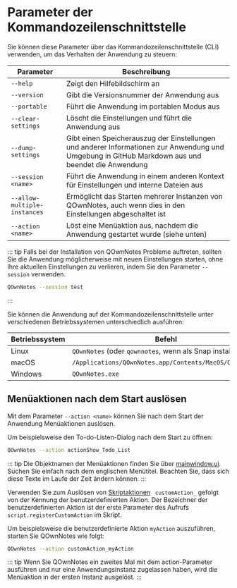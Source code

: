 # Parameter der Kommandozeilenschnittstelle

Sie können diese Parameter über das Kommandozeilenschnittstelle (CLI) verwenden, um das Verhalten der Anwendung zu steuern:

| Parameter                    | Beschreibung                                                                                                                                      |
| ---------------------------- | ------------------------------------------------------------------------------------------------------------------------------------------------- |
| `--help`                     | Zeigt den Hilfebildschirm an                                                                                                                      |
| `--version`                  | Gibt die Versionsnummer der Anwendung aus                                                                                                         |
| `--portable`                 | Führt die Anwendung im portablen Modus aus                                                                                                        |
| `--clear-settings`           | Löscht die Einstellungen und führt die Anwendung aus                                                                                              |
| `--dump-settings`            | Gibt einen Speicherauszug der Einstellungen und anderer Informationen zur Anwendung und Umgebung in GitHub Markdown aus und beendet die Anwendung |
| `--session <name>`     | Führt die Anwendung in einem anderen Kontext für Einstellungen und interne Dateien aus                                                            |
| `--allow-multiple-instances` | Ermöglicht das Starten mehrerer Instanzen von QOwnNotes, auch wenn dies in den Einstellungen abgeschaltet ist                                     |
| `--action <name>`      | Löst eine Menüaktion aus, nachdem die Anwendung gestartet wurde (siehe unten)                                                                     |

::: tip
Falls bei der Installation von QOwnNotes Probleme auftreten, sollten Sie die Anwendung möglicherweise mit neuen Einstellungen starten, ohne Ihre aktuellen Einstellungen zu verlieren, indem Sie den Parameter `--session` verwenden.

```bash
QOwnNotes --session test
```
:::

Sie können die Anwendung auf der Kommandozeilenschnittstelle unter verschiedenen Betriebssystemen unterschiedlich ausführen:

| Betriebssystem | Befehl                                                    |
| -------------- | --------------------------------------------------------- |
| Linux          | `QOwnNotes` (oder `qownnotes`, wenn als Snap installiert) |
| macOS          | `/Applications/QOwnNotes.app/Contents/MacOS/QOwnNotes`    |
| Windows        | `QOwnNotes.exe`                                           |

## Menüaktionen nach dem Start auslösen

Mit dem Parameter `--action <name>` können Sie nach dem Start der Anwendung Menüaktionen auslösen.

Um beispielsweise den To-do-Listen-Dialog nach dem Start zu öffnen:

```bash
QOwnNotes --action actionShow_Todo_List
```

::: tip
Die Objektnamen der Menüaktionen finden Sie über [mainwindow.ui](https://github.com/pbek/QOwnNotes/blob/main/src/mainwindow.ui). Suchen Sie einfach nach dem englischen Menütitel. Beachten Sie, dass sich diese Texte im Laufe der Zeit ändern können.
:::

Verwenden Sie zum Auslösen von [Skriptaktionen](../scripting/methods-and-objects.md#registering-a-custom-action) ` customAction_` gefolgt von der Kennung der benutzerdefinierten Aktion. Der Bezeichner der benutzerdefinierten Aktion ist der erste Parameter des Aufrufs `script.registerCustomAction` im Skript.

Um beispielsweise die benutzerdefinierte Aktion `myAction` auszuführen, starten Sie QOwnNotes wie folgt:

```bash
QOwnNotes --action customAction_myAction
```

::: tip
Wenn Sie QOwnNotes ein zweites Mal mit dem action-Parameter ausführen und nur eine Anwendungsinstanz zugelassen haben, wird die Menüaktion in der ersten Instanz ausgelöst.
:::
